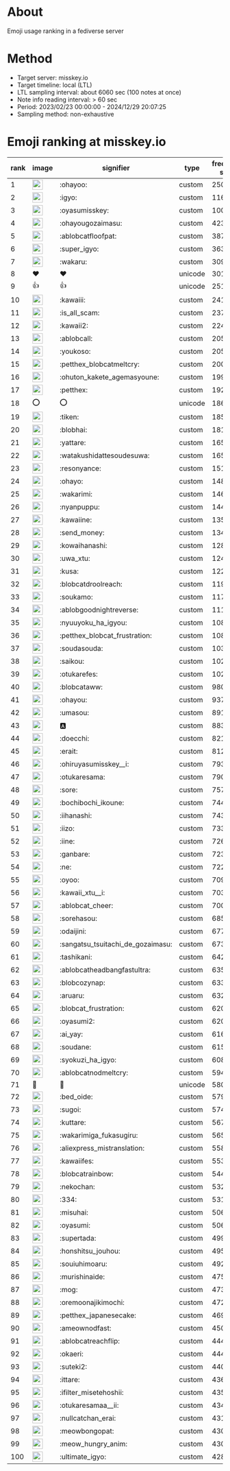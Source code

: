 # About
Emoji usage ranking in a fediverse server

# Method
- Target server: misskey.io
- Target timeline: local (LTL)
- LTL sampling interval: about 6060 sec (100 notes at once)
- Note info reading interval: > 60 sec
- Period: 2023/02/23 00:00:00 - 2024/12/29 20:07:25 
- Sampling method: non-exhaustive

# Emoji ranking at misskey.io

|rank|image|signifier|type|frequency score|
|----|----|----|----|----|
|1|<img height="24" src="https://misskey.io/emoji/ohayoo.webp">|:ohayoo:|custom|250645|
|2|<img height="24" src="https://misskey.io/emoji/igyo.webp">|:igyo:|custom|116472|
|3|<img height="24" src="https://misskey.io/emoji/oyasumisskey.webp">|:oyasumisskey:|custom|100904|
|4|<img height="24" src="https://misskey.io/emoji/ohayougozaimasu.webp">|:ohayougozaimasu:|custom|42361|
|5|<img height="24" src="https://misskey.io/emoji/ablobcatfloofpat.webp">|:ablobcatfloofpat:|custom|38784|
|6|<img height="24" src="https://misskey.io/emoji/super_igyo.webp">|:super_igyo:|custom|36332|
|7|<img height="24" src="https://misskey.io/emoji/wakaru.webp">|:wakaru:|custom|30945|
|8|❤|❤|unicode|30100|
|9|👍|👍|unicode|25155|
|10|<img height="24" src="https://misskey.io/emoji/kawaiii.webp">|:kawaiii:|custom|24191|
|11|<img height="24" src="https://misskey.io/emoji/is_all_scam.webp">|:is_all_scam:|custom|23707|
|12|<img height="24" src="https://misskey.io/emoji/kawaii2.webp">|:kawaii2:|custom|22437|
|13|<img height="24" src="https://misskey.io/emoji/ablobcall.webp">|:ablobcall:|custom|20514|
|14|<img height="24" src="https://misskey.io/emoji/youkoso.webp">|:youkoso:|custom|20508|
|15|<img height="24" src="https://misskey.io/emoji/petthex_blobcatmeltcry.webp">|:petthex_blobcatmeltcry:|custom|20053|
|16|<img height="24" src="https://misskey.io/emoji/ohuton_kakete_agemasyoune.webp">|:ohuton_kakete_agemasyoune:|custom|19938|
|17|<img height="24" src="https://misskey.io/emoji/petthex.webp">|:petthex:|custom|19271|
|18|⭕|⭕|unicode|18669|
|19|<img height="24" src="https://misskey.io/emoji/tiken.webp">|:tiken:|custom|18543|
|20|<img height="24" src="https://misskey.io/emoji/blobhai.webp">|:blobhai:|custom|18157|
|21|<img height="24" src="https://misskey.io/emoji/yattare.webp">|:yattare:|custom|16597|
|22|<img height="24" src="https://misskey.io/emoji/watakushidattesoudesuwa.webp">|:watakushidattesoudesuwa:|custom|16568|
|23|<img height="24" src="https://misskey.io/emoji/resonyance.webp">|:resonyance:|custom|15135|
|24|<img height="24" src="https://misskey.io/emoji/ohayo.webp">|:ohayo:|custom|14823|
|25|<img height="24" src="https://misskey.io/emoji/wakarimi.webp">|:wakarimi:|custom|14630|
|26|<img height="24" src="https://misskey.io/emoji/nyanpuppu.webp">|:nyanpuppu:|custom|14459|
|27|<img height="24" src="https://misskey.io/emoji/kawaiine.webp">|:kawaiine:|custom|13562|
|28|<img height="24" src="https://misskey.io/emoji/send_money.webp">|:send_money:|custom|13406|
|29|<img height="24" src="https://misskey.io/emoji/kowaihanashi.webp">|:kowaihanashi:|custom|12830|
|30|<img height="24" src="https://misskey.io/emoji/uwa_xtu.webp">|:uwa_xtu:|custom|12432|
|31|<img height="24" src="https://misskey.io/emoji/kusa.webp">|:kusa:|custom|12281|
|32|<img height="24" src="https://misskey.io/emoji/blobcatdroolreach.webp">|:blobcatdroolreach:|custom|11916|
|33|<img height="24" src="https://misskey.io/emoji/soukamo.webp">|:soukamo:|custom|11718|
|34|<img height="24" src="https://misskey.io/emoji/ablobgoodnightreverse.webp">|:ablobgoodnightreverse:|custom|11180|
|35|<img height="24" src="https://misskey.io/emoji/nyuuyoku_ha_igyou.webp">|:nyuuyoku_ha_igyou:|custom|10805|
|36|<img height="24" src="https://misskey.io/emoji/petthex_blobcat_frustration.webp">|:petthex_blobcat_frustration:|custom|10805|
|37|<img height="24" src="https://misskey.io/emoji/soudasouda.webp">|:soudasouda:|custom|10316|
|38|<img height="24" src="https://misskey.io/emoji/saikou.webp">|:saikou:|custom|10299|
|39|<img height="24" src="https://misskey.io/emoji/otukarefes.webp">|:otukarefes:|custom|10249|
|40|<img height="24" src="https://misskey.io/emoji/blobcataww.webp">|:blobcataww:|custom|9809|
|41|<img height="24" src="https://misskey.io/emoji/ohayou.webp">|:ohayou:|custom|9379|
|42|<img height="24" src="https://misskey.io/emoji/umasou.webp">|:umasou:|custom|8911|
|43|<img height="24" src="https://misskey.io/emoji/a.webp">|:a:|custom|8835|
|44|<img height="24" src="https://misskey.io/emoji/doecchi.webp">|:doecchi:|custom|8217|
|45|<img height="24" src="https://misskey.io/emoji/erait.webp">|:erait:|custom|8126|
|46|<img height="24" src="https://misskey.io/emoji/ohiruyasumisskey__i.webp">|:ohiruyasumisskey__i:|custom|7931|
|47|<img height="24" src="https://misskey.io/emoji/otukaresama.webp">|:otukaresama:|custom|7902|
|48|<img height="24" src="https://misskey.io/emoji/sore.webp">|:sore:|custom|7579|
|49|<img height="24" src="https://misskey.io/emoji/bochibochi_ikoune.webp">|:bochibochi_ikoune:|custom|7444|
|50|<img height="24" src="https://misskey.io/emoji/iihanashi.webp">|:iihanashi:|custom|7433|
|51|<img height="24" src="https://misskey.io/emoji/iizo.webp">|:iizo:|custom|7333|
|52|<img height="24" src="https://misskey.io/emoji/iine.webp">|:iine:|custom|7269|
|53|<img height="24" src="https://misskey.io/emoji/ganbare.webp">|:ganbare:|custom|7230|
|54|<img height="24" src="https://misskey.io/emoji/ne.webp">|:ne:|custom|7227|
|55|<img height="24" src="https://misskey.io/emoji/oyoo.webp">|:oyoo:|custom|7099|
|56|<img height="24" src="https://misskey.io/emoji/kawaii_xtu__i.webp">|:kawaii_xtu__i:|custom|7033|
|57|<img height="24" src="https://misskey.io/emoji/ablobcat_cheer.webp">|:ablobcat_cheer:|custom|7004|
|58|<img height="24" src="https://misskey.io/emoji/sorehasou.webp">|:sorehasou:|custom|6857|
|59|<img height="24" src="https://misskey.io/emoji/odaijini.webp">|:odaijini:|custom|6774|
|60|<img height="24" src="https://misskey.io/emoji/sangatsu_tsuitachi_de_gozaimasu.webp">|:sangatsu_tsuitachi_de_gozaimasu:|custom|6730|
|61|<img height="24" src="https://misskey.io/emoji/tashikani.webp">|:tashikani:|custom|6422|
|62|<img height="24" src="https://misskey.io/emoji/ablobcatheadbangfastultra.webp">|:ablobcatheadbangfastultra:|custom|6352|
|63|<img height="24" src="https://misskey.io/emoji/blobcozynap.webp">|:blobcozynap:|custom|6336|
|64|<img height="24" src="https://misskey.io/emoji/aruaru.webp">|:aruaru:|custom|6325|
|65|<img height="24" src="https://misskey.io/emoji/blobcat_frustration.webp">|:blobcat_frustration:|custom|6207|
|66|<img height="24" src="https://misskey.io/emoji/oyasumi2.webp">|:oyasumi2:|custom|6205|
|67|<img height="24" src="https://misskey.io/emoji/ai_yay.webp">|:ai_yay:|custom|6162|
|68|<img height="24" src="https://misskey.io/emoji/soudane.webp">|:soudane:|custom|6155|
|69|<img height="24" src="https://misskey.io/emoji/syokuzi_ha_igyo.webp">|:syokuzi_ha_igyo:|custom|6084|
|70|<img height="24" src="https://misskey.io/emoji/ablobcatnodmeltcry.webp">|:ablobcatnodmeltcry:|custom|5945|
|71|🎉|🎉|unicode|5809|
|72|<img height="24" src="https://misskey.io/emoji/bed_oide.webp">|:bed_oide:|custom|5791|
|73|<img height="24" src="https://misskey.io/emoji/sugoi.webp">|:sugoi:|custom|5741|
|74|<img height="24" src="https://misskey.io/emoji/kuttare.webp">|:kuttare:|custom|5679|
|75|<img height="24" src="https://misskey.io/emoji/wakarimiga_fukasugiru.webp">|:wakarimiga_fukasugiru:|custom|5659|
|76|<img height="24" src="https://misskey.io/emoji/aliexpress_mistranslation.webp">|:aliexpress_mistranslation:|custom|5587|
|77|<img height="24" src="https://misskey.io/emoji/kawaiifes.webp">|:kawaiifes:|custom|5537|
|78|<img height="24" src="https://misskey.io/emoji/blobcatrainbow.webp">|:blobcatrainbow:|custom|5448|
|79|<img height="24" src="https://misskey.io/emoji/nekochan.webp">|:nekochan:|custom|5324|
|80|<img height="24" src="https://misskey.io/emoji/334.webp">|:334:|custom|5318|
|81|<img height="24" src="https://misskey.io/emoji/misuhai.webp">|:misuhai:|custom|5069|
|82|<img height="24" src="https://misskey.io/emoji/oyasumi.webp">|:oyasumi:|custom|5064|
|83|<img height="24" src="https://misskey.io/emoji/supertada.webp">|:supertada:|custom|4991|
|84|<img height="24" src="https://misskey.io/emoji/honshitsu_jouhou.webp">|:honshitsu_jouhou:|custom|4953|
|85|<img height="24" src="https://misskey.io/emoji/souiuhimoaru.webp">|:souiuhimoaru:|custom|4924|
|86|<img height="24" src="https://misskey.io/emoji/murishinaide.webp">|:murishinaide:|custom|4756|
|87|<img height="24" src="https://misskey.io/emoji/mog.webp">|:mog:|custom|4739|
|88|<img height="24" src="https://misskey.io/emoji/oremoonajikimochi.webp">|:oremoonajikimochi:|custom|4721|
|89|<img height="24" src="https://misskey.io/emoji/petthex_japanesecake.webp">|:petthex_japanesecake:|custom|4697|
|90|<img height="24" src="https://misskey.io/emoji/ameownodfast.webp">|:ameownodfast:|custom|4501|
|91|<img height="24" src="https://misskey.io/emoji/ablobcatreachflip.webp">|:ablobcatreachflip:|custom|4447|
|92|<img height="24" src="https://misskey.io/emoji/okaeri.webp">|:okaeri:|custom|4445|
|93|<img height="24" src="https://misskey.io/emoji/suteki2.webp">|:suteki2:|custom|4403|
|94|<img height="24" src="https://misskey.io/emoji/ittare.webp">|:ittare:|custom|4366|
|95|<img height="24" src="https://misskey.io/emoji/ifilter_misetehoshii.webp">|:ifilter_misetehoshii:|custom|4352|
|96|<img height="24" src="https://misskey.io/emoji/otukaresamaa__ii.webp">|:otukaresamaa__ii:|custom|4347|
|97|<img height="24" src="https://misskey.io/emoji/nullcatchan_erai.webp">|:nullcatchan_erai:|custom|4315|
|98|<img height="24" src="https://misskey.io/emoji/meowbongopat.webp">|:meowbongopat:|custom|4305|
|99|<img height="24" src="https://misskey.io/emoji/meow_hungry_anim.webp">|:meow_hungry_anim:|custom|4302|
|100|<img height="24" src="https://misskey.io/emoji/ultimate_igyo.webp">|:ultimate_igyo:|custom|4281|
